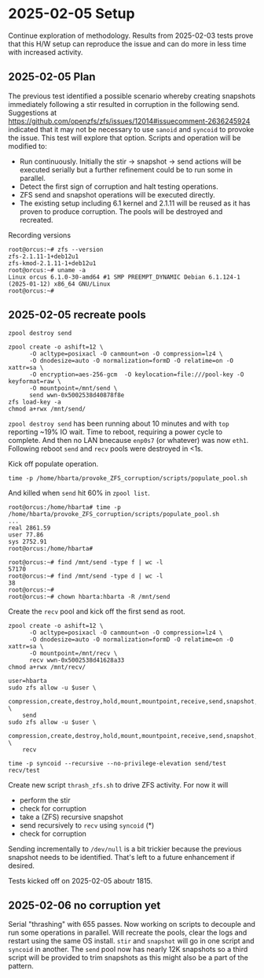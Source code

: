 # 2025-02-05 Setup

Continue exploration of methodology. Results from 2025-02-03 tests prove that this H/W setup can reproduce the issue and can do more in less time with increased activity.

## 2025-02-05 Plan

The previous test identified a possible scenario whereby creating snapshots immediately following a stir resulted in corruption in the following send. Suggestions at <https://github.com/openzfs/zfs/issues/12014#issuecomment-2636245924> indicated that it may not be necessary to use `sanoid` and `syncoid` to provoke the issue. This test will explore that option. Scripts and operation will be modified to:

* Run continuously. Initially the stir -> snapshot -> send actions will be executed serially but a further refinement could be to run some in parallel.
* Detect the first sign of corruption and halt testing operations.
* ZFS send and snapshot operations will be executed directly.
* The existing setup including 6.1 kernel and 2.1.11 will be reused as it has proven to produce corruption. The pools will be destroyed and recreated.

Recording versions

```text
root@orcus:~# zfs --version
zfs-2.1.11-1+deb12u1
zfs-kmod-2.1.11-1+deb12u1
root@orcus:~# uname -a
Linux orcus 6.1.0-30-amd64 #1 SMP PREEMPT_DYNAMIC Debian 6.1.124-1 (2025-01-12) x86_64 GNU/Linux
root@orcus:~# 
```

## 2025-02-05 recreate pools

```text
zpool destroy send

zpool create -o ashift=12 \
      -O acltype=posixacl -O canmount=on -O compression=lz4 \
      -O dnodesize=auto -O normalization=formD -O relatime=on -O xattr=sa \
      -O encryption=aes-256-gcm  -O keylocation=file:///pool-key -O keyformat=raw \
      -O mountpoint=/mnt/send \
      send wwn-0x5002538d40878f8e
zfs load-key -a
chmod a+rwx /mnt/send/
```

`zpool destroy send` has been running about 10 minutes and with `top` reporting ~19% IO wait. Time to reboot, requiring a power cycle to complete. And then no LAN bnecause `enp0s7` (or whatever) was now `eth1`. Following reboot `send` and `recv` pools were destroyed in <1s.

Kick off populate operation.

```text
time -p /home/hbarta/provoke_ZFS_corruption/scripts/populate_pool.sh
```

And killed when `send` hit 60% in `zpool list`.

```
root@orcus:/home/hbarta# time -p /home/hbarta/provoke_ZFS_corruption/scripts/populate_pool.sh
...
real 2861.59
user 77.86
sys 2752.91
root@orcus:/home/hbarta# 

root@orcus:~# find /mnt/send -type f | wc -l
57170
root@orcus:~# find /mnt/send -type d | wc -l
38
root@orcus:~# 
root@orcus:~# chown hbarta:hbarta -R /mnt/send
```

Create the `recv` pool and kick off the first send as root.

```text
zpool create -o ashift=12 \
      -O acltype=posixacl -O canmount=on -O compression=lz4 \
      -O dnodesize=auto -O normalization=formD -O relatime=on -O xattr=sa \
      -O mountpoint=/mnt/recv \
      recv wwn-0x5002538d41628a33
chmod a+rwx /mnt/recv/

user=hbarta
sudo zfs allow -u $user \
    compression,create,destroy,hold,mount,mountpoint,receive,send,snapshot,destroy,rollback \
    send
sudo zfs allow -u $user \
    compression,create,destroy,hold,mount,mountpoint,receive,send,snapshot,destroy,rollback \
    recv

time -p syncoid --recursive --no-privilege-elevation send/test recv/test
```


Create new script `thrash_zfs.sh` to drive ZFS activity. For now it will

* perform the stir
* check for corruption
* take a (ZFS) recursive snapshot
* send recursively to `recv` using `syncoid` (*)
* check for corruption

Sending incrementally to `/dev/null` is a bit trickier because the previous snapshot needs to be identified. That's left to a future enhancement if desired.

Tests kicked off on 2025-02-05 aboutr 1815.

## 2025-02-06 no corruption yet

Serial "thrashing" with 655 passes. Now working on scripts to decouple and run some operations in parallel. Will recreate the pools, clear the logs and restart using the same OS install. `stir` and `snapshot` will go in one script and `syncoid` in another. The `send` pool now has nearly 12K snapshots so a third script will be provided to trim snapshots as this might also be a part of the pattern.
